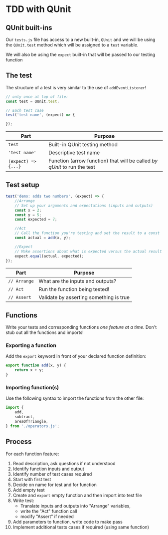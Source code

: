 # TDD with QUnit

## QUnit built-ins

Our `tests.js` file has access to a new built-in, `QUnit` and we will be using
the `QUnit.test` method which will be assigned to a `test` variable.

We will also be using the `expect` built-in that will be passed to our testing function

## The test

The structure of a test is very similar to the use of `addEventListener`!

```js
// only once at top of file:
const test = QUnit.test;

// Each test case
test('test name', (expect) => {

});
```

Part | Purpose
---|---
`test` | Built-in QUnit testing method
`'test name'` | Descriptive test name
`(expect) => {...}` | Function (arrow function) that will be called _by qUnit_ to run the test

## Test setup

```js
test('demo: adds two numbers', (expect) => {
    //Arrange
    // Set up your arguments and expectations (inputs and outputs)
    const x = 2;
    const y = 5;
    const expected = 7;

    //Act 
    // Call the function you're testing and set the result to a const
    const actual = add(x, y);

    //Expect
    // Make assertions about what is expected versus the actual result
    expect.equal(actual, expected);
});
```

Part | Purpose
---|---
`// Arrange` | What are the inputs and outputs?
`// Act` | Run the function being tested!
`// Assert` | Validate by asserting something is true

## Functions

Write your tests and corresponding functions _one feature at a time_. Don't stub out all the functions and imports!

### Exporting a function

Add the `export` keyword in front of your declared function definition:

```js
export function add(x, y) {
    return x + y;
}
```

### Importing function(s)

Use the following syntax to import the functions from the other file:

```js
import {
    add,
    subtract,
    areaOfTriangle,
} from './operators.js';
```

## Process

For each function feature:

1. Read description, ask questions if not understood
1. Identify function inputs and output
1. Identify number of test cases required
1. Start with first test
1. Decide on name for test and for function
1. Add empty test 
1. Create and `export` empty function and then import into test file
1. Write test:
    - Translate inputs and outputs into "Arrange" variables, 
    - write the "Act" function call
    - modify "Assert" if needed
1. Add parameters to function, write code to make pass
1. Implement additional tests cases if required (using same function)